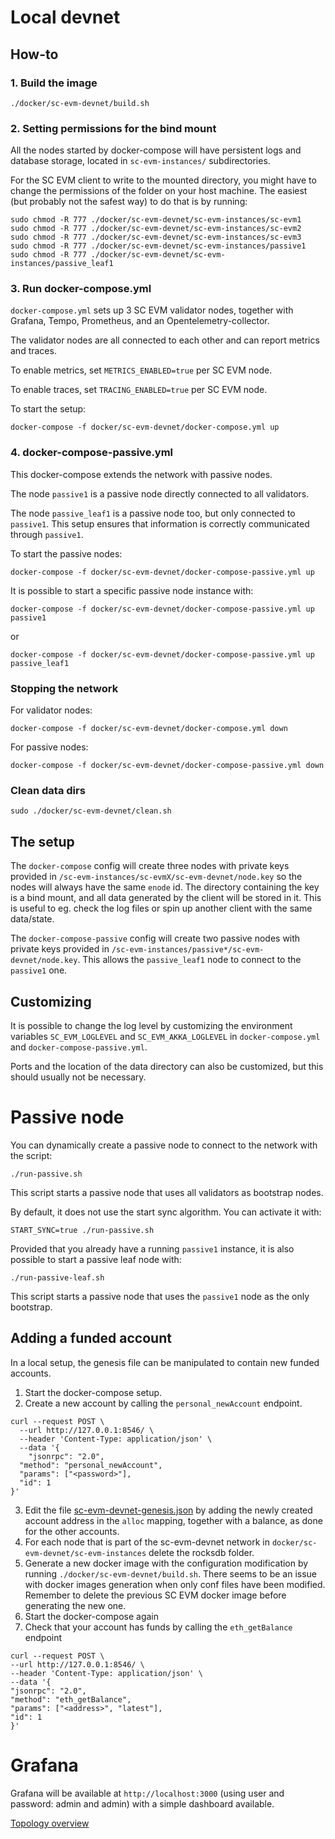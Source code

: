 # Local devnet

## How-to

### 1. Build the image

`./docker/sc-evm-devnet/build.sh`

### 2. Setting permissions for the bind mount

All the nodes started by docker-compose will have persistent logs and database storage, located in `sc-evm-instances/` subdirectories.

For the SC EVM client to write to the mounted directory, you might have to change the permissions of the folder on your host machine. The easiest (but probably not the safest way) to do that is by running:

```commandline
sudo chmod -R 777 ./docker/sc-evm-devnet/sc-evm-instances/sc-evm1
sudo chmod -R 777 ./docker/sc-evm-devnet/sc-evm-instances/sc-evm2
sudo chmod -R 777 ./docker/sc-evm-devnet/sc-evm-instances/sc-evm3
sudo chmod -R 777 ./docker/sc-evm-devnet/sc-evm-instances/passive1
sudo chmod -R 777 ./docker/sc-evm-devnet/sc-evm-instances/passive_leaf1
```

### 3. Run docker-compose.yml

`docker-compose.yml` sets up 3 SC EVM validator nodes, together with Grafana, Tempo, Prometheus, and an Opentelemetry-collector.

The validator nodes are all connected to each other and can report metrics and traces.

To enable metrics, set `METRICS_ENABLED=true` per SC EVM node.

To enable traces, set `TRACING_ENABLED=true` per SC EVM node.

To start the setup:

`docker-compose -f docker/sc-evm-devnet/docker-compose.yml up`

### 4. docker-compose-passive.yml

This docker-compose extends the network with passive nodes.

The node `passive1` is a passive node directly connected to all validators.

The node `passive_leaf1` is a passive node too, but only connected to `passive1`. This setup ensures that information is correctly communicated through `passive1`.

To start the passive nodes:

`docker-compose -f docker/sc-evm-devnet/docker-compose-passive.yml up`

It is possible to start a specific passive node instance with:

`docker-compose -f docker/sc-evm-devnet/docker-compose-passive.yml up passive1`

or

`docker-compose -f docker/sc-evm-devnet/docker-compose-passive.yml up passive_leaf1`

### Stopping the network

For validator nodes:

`docker-compose -f docker/sc-evm-devnet/docker-compose.yml down`

For passive nodes:

`docker-compose -f docker/sc-evm-devnet/docker-compose-passive.yml down`

### Clean data dirs

`sudo ./docker/sc-evm-devnet/clean.sh`

## The setup

The `docker-compose` config will create three nodes with private keys provided in `/sc-evm-instances/sc-evmX/sc-evm-devnet/node.key` so the nodes will always have the same `enode` id. The directory containing the key is a bind mount, and all data generated by the client will be stored in it. This is useful to eg. check the log files or spin up another client with the same data/state.

The `docker-compose-passive` config will create two passive nodes with private keys provided in `/sc-evm-instances/passive*/sc-evm-devnet/node.key`. This allows the `passive_leaf1` node to connect to the `passive1` one.

## Customizing

It is possible to change the log level by customizing the environment variables `SC_EVM_LOGLEVEL` and `SC_EVM_AKKA_LOGLEVEL` in `docker-compose.yml` and `docker-compose-passive.yml`.

Ports and the location of the data directory can also be customized, but this should usually not be necessary.

# Passive node

You can dynamically create a passive node to connect to the network with the script:

```
./run-passive.sh
```

This script starts a passive node that uses all validators as bootstrap nodes.

By default, it does not use the start sync algorithm. You can activate it with:

```
START_SYNC=true ./run-passive.sh
```

Provided that you already have a running `passive1` instance, it is also possible to start a passive leaf node with:

`./run-passive-leaf.sh`

This script starts a passive node that uses the `passive1` node as the only bootstrap.

## Adding a funded account

In a local setup, the genesis file can be manipulated to contain new funded accounts.

1. Start the docker-compose setup.
2. Create a new account by calling the `personal_newAccount` endpoint.

```commandline
curl --request POST \
  --url http://127.0.0.1:8546/ \
  --header 'Content-Type: application/json' \
  --data '{
	"jsonrpc": "2.0",
  "method": "personal_newAccount",
  "params": ["<password>"],
  "id": 1
}'
```

3. Edit the file [sc-evm-devnet-genesis.json](modules/node/src/main/resources/conf/chains/sc-evm-devnet-genesis.json) by adding the newly
   created account address in the `alloc` mapping, together with a balance, as done for the other accounts.
4. For each node that is part of the sc-evm-devnet network in `docker/sc-evm-devnet/sc-evm-instances` delete the rocksdb folder.
5. Generate a new docker image with the configuration modification by running `./docker/sc-evm-devnet/build.sh`.
   There seems to be an issue with docker images generation when only conf files
   have been modified. Remember to delete the previous SC EVM docker image before generating the new one.
6. Start the docker-compose again
7. Check that your account has funds by calling the `eth_getBalance` endpoint

```commandline
curl --request POST \
--url http://127.0.0.1:8546/ \
--header 'Content-Type: application/json' \
--data '{
"jsonrpc": "2.0",
"method": "eth_getBalance",
"params": ["<address>", "latest"],
"id": 1
}'
```

# Grafana

Grafana will be available at `http://localhost:3000` (using user and password: admin and admin) with a simple dashboard available.

[Topology overview](../../docs/explain/diagrams/docker-monitoring-topology.plantuml)

